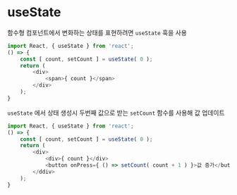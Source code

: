 # useState

함수형 컴포넌트에서 변화하는 상태를 표현하려면 `useState` 훅을 사용

```js
import React, { useState } from 'react';
() => {
    const [ count, setCount ] = useState( 0 );
    return (
        <div>
            <span>{ count }</span>
        </div>
    );
}
```

`useState` 에서 상태 생성시 두번째 값으로 받는 `setCount` 함수를 사용해 값 업데이트

```js
import React, { useState } from 'react';
() => {
    const [ count, setCount ] = useState( 0 );
    return (
        <div>
            <div>{ count }</div>
            <button onPress={ () => setCount( count + 1 ) }>값 증가</button>
        </ddiv>
    );
}
```
